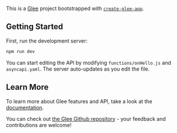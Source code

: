 This is a [Glee](https://github.com/asyncapi/glee) project bootstrapped with [`create-glee-app`](https://github.com/asyncapi/create-glee-app).

## Getting Started

First, run the development server:

```bash
npm run dev
```

You can start editing the API by modifying `functions/onHello.js` and `asyncapi.yaml`. The server auto-updates as you edit the file.

## Learn More

To learn more about Glee features and API, take a look at the [documentation](https://github.com/asyncapi/glee/tree/master/docs).

You can check out [the Glee Github repository](https://github.com/asyncapi/glee/) - your feedback and contributions are welcome!
